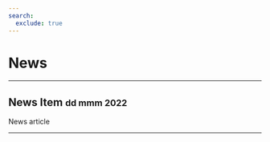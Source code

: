 ```yaml
---
search:
  exclude: true
---
```


# News

---

## News Item <small>dd mmm 2022</small>

News article

--- 
